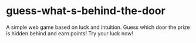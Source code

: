 # guess-what-s-behind-the-door
A simple web game based on luck and intuition. Guess which door the prize is hidden behind and earn points! Try your luck now!
